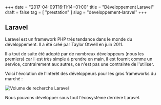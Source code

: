 +++
date = "2017-04-09T16:11:14+01:00"
title = "Développement Laravel"
draft = false
tag = [ "prestation" ]
slug = "developpement-laravel"
+++
## Laravel
Laravel est un framework PHP très tendance dans le monde du développement. Il a été créé par Taylor Otwell en juin 2011.

Il a tout de suite été adopté par de nombreux développeurs (nous les premiers) car il est très simple à prendre en main, il est fournit comme un service,
contrairement aux autres, ce n'est pas une contrainte de l'utiliser.

Voici l'évolution de l'intérêt des développeurs pour les gros frameworks du marché :

![Volume de recherche Laravel](/images/developpement-laravel/recherche-laravel.png)

Nous pouvons développer sous tout l'écosystème derrière Laravel.